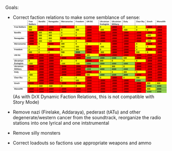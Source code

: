 Goals:

- Correct faction relations to make some semblance of sense:
![Stalker_faction_relations_differential.png](https://github.com/GitWasAMistakeItsNothingButTrash/STALKER-Anomaly/blob/master/Stalker_faction_relations_differential%20-%20Copy.png)
  (As with DrX Dynamic Faction Relations, this is not compatible with Story Mode)

- Remove nazi (Firelake, Addaraya), pederast (tATu) and other degenerate/western cancer from the soundtrack, reorganize the radio stations into one lyrical and one intstrumental

- Remove silly monsters

- Correct loadouts so factions use appropriate weapons and ammo
